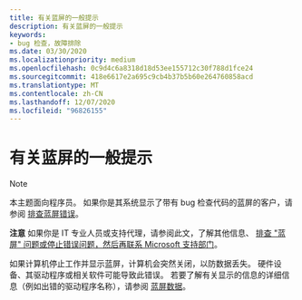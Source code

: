 ```yaml
---
title: 有关蓝屏的一般提示
description: 有关蓝屏的一般提示
keywords:
- bug 检查，故障排除
ms.date: 03/30/2020
ms.localizationpriority: medium
ms.openlocfilehash: 0c9d4c6a8318d18d53ee155712c30f788d1fce24
ms.sourcegitcommit: 418e6617e2a695c9cb4b37b5b60e264760858acd
ms.translationtype: MT
ms.contentlocale: zh-CN
ms.lasthandoff: 12/07/2020
ms.locfileid: "96826155"
---
```

# <a name="general-tips-for-blue-screens"></a>有关蓝屏的一般提示

> [!NOTE]
> 本主题面向程序员。 如果你是其系统显示了带有 bug 检查代码的蓝屏的客户，请参阅 [排查蓝屏错误](https://go.microsoft.com/fwlink/p/?linkid=183646)。

**注意**   如果你是 IT 专业人员或支持代理，请参阅此文，了解其他信息、 [排查 "蓝屏" 问题或停止错误问题，然后再联系 Microsoft 支持部门](https://support.microsoft.com/help/3106831/)。

如果计算机停止工作并显示蓝屏，计算机会突然关闭，以防数据丢失。 硬件设备、其驱动程序或相关软件可能导致此错误。 若要了解有关显示的信息的详细信息（例如出错的驱动程序名称），请参阅 [蓝屏数据](blue-screen-data.md)。

